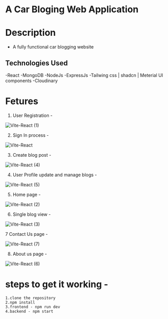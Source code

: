 # A Car Bloging Web Application 

# Description

- A fully functional car blogging website

## Technologies Used 

-React
-MongoDB
-NodeJs
-ExpressJs
-Tailwing css | shadcn | Meterial UI components
-Cloudinary 


# Fetures 

1. User Registration -


![Vite-React (1)](https://github.com/user-attachments/assets/5d2a57ac-7e32-4cfe-9197-1536a24ae1b6)


2. Sign In process -



![Vite-React](https://github.com/user-attachments/assets/e9e5d9b1-e795-42a0-bd94-1b3b58d8e2ae)





3. Create blog post -



![Vite-React (4)](https://github.com/user-attachments/assets/b0ae2b1a-bbb9-4921-b047-f08d45c69f58)






4. User Profile update and manage blogs -

   



![Vite-React (5)](https://github.com/user-attachments/assets/3f1b7374-d76b-4351-a930-8cec6db65b26)





5. Home page - 




![Vite-React (2)](https://github.com/user-attachments/assets/13b163bb-fa85-4d1d-b3f4-989c4b8890e3)





6. Single blog view -





![Vite-React (3)](https://github.com/user-attachments/assets/152234e0-2801-4651-9c52-36d88adc32fa)





7 Contact Us page - 





![Vite-React (7)](https://github.com/user-attachments/assets/9e742eb6-b8b1-4b26-9c55-ff55e345a50c)





8. About us page - 




![Vite-React (6)](https://github.com/user-attachments/assets/2a3efd62-7611-43ad-9c3e-d5a61c789909)





# steps to get it working - 
    1.clone the repository 
    2.npm install
    3.frontend - npm run dev
    4.backend - npm start 



